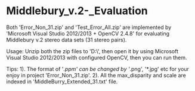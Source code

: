 # Middlebury_v.2-_Evaluation

Both 'Error_Non_31.zip' and 'Test_Error_All.zip' are implemented by 'Microsoft Visual Studio 2012/2013 + OpenCV 2.4.8' for evaluating Middlebury v.2 stereo data sets (31 stereo pairs). 

Usage:
Unzip both the zip files to 'D:\\', then open it by using Microsoft Visual Studio 2012/2013 with configured OpenCV, then you can run them.

Tips: 
1). The format of '*.ppm' can be changed by '*.png', '*.jpg' etc for your enjoy in project 'Error_Non_31.zip'.
2). All the max_disparity and scale are indexed in 'MiddleBurry_Extended_31.txt' file.
